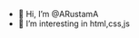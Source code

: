 - 👋 Hi, I’m @ARustamA
- 👀 I’m interesting in html,css,js


<!---
ARustamA/ARustamA is a ✨ special ✨ repository because its `README.md` (this file) appears on your GitHub profile.
You can click the Preview link to take a look at your changes.
--->
